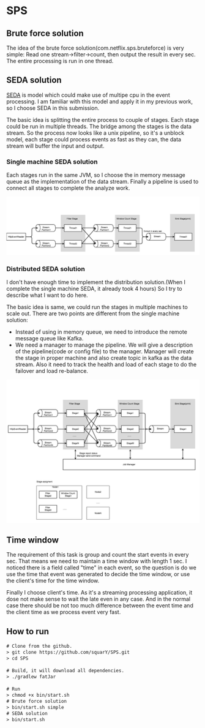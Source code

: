 # SPS
## Brute force solution
The idea of the brute force solution(com.netflix.sps.bruteforce) is very simple: Read one stream->filter->count, then
output the result in every sec. The entire processing is run in one thread.

## SEDA solution
[SEDA](https://en.wikipedia.org/wiki/Staged_event-driven_architecture) is model which could make use of multipe cpu in
the event processing. I am familiar with this model and apply it in my previous work, so I choose SEDA in this submission.

The basic idea is splitting the entire process to couple of stages. Each stage could be run in multiple threads. The bridge
among the stages is the data stream. So the process now looks like a unix pipeline, so it's a unblock model, each stage
could process events as fast as they can, the data stream will buffer the input and output.
### Single machine SEDA solution
Each stages run in the same JVM, so I choose the in memory message queue as the implementation of the data stream. Finally
a pipeline is used to connect all stages to complete the analyze work.

![alt text](https://github.com/squarY/SPS/blob/master/SEDAsingle.png)

### Distributed SEDA solution
I don't have enough time to implement the distribution solution.(When I complete the single machine SEDA, it already took 4 hours)
So I try to describe what I want to do here.

The basic idea is same, we could run the stages in multiple machines to scale out. There are two points are different from the
single machine solution:
- Instead of using in memory queue, we need to introduce the remote message queue like Kafka.
- We need a manager to manage the pipeline. We will give a description of the pipeline(code or config file) to the manager.
Manager will create the stage in proper machine and also create topic in kafka as the data stream. Also it need to track
the health and load of each stage to do the failover and load re-balance.

![alt text](https://github.com/squarY/SPS/blob/master/SEDADistribute.png)

## Time window
The requirement of this task is group and count the start events in every sec. That means we need to maintain a time window with length 1 sec.
I noticed there is a field called "time" in each event, so the question is do we use the time that event was generated to decide the time window,
or use the client's time for the time window.

Finally I choose client's time. As it's a streaming processing application, it dose not make sense to wait the late even in any case. And in
the normal case there should be not too much difference between the event time and the client time as we process event very fast.


## How to run
```
# Clone from the github.
> git clone https://github.com/squarY/SPS.git
> cd SPS

# Build, it will download all dependencies.
> ./gradlew fatJar

# Run
> chmod +x bin/start.sh
# Brute force solution
> bin/start.sh simple
# SEDA solution
> bin/start.sh
```

